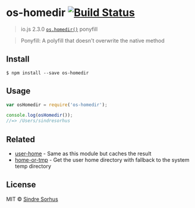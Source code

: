 # os-homedir [![Build Status](https://travis-ci.org/sindresorhus/os-homedir.svg?branch=master)](https://travis-ci.org/sindresorhus/os-homedir)

> io.js 2.3.0 [`os.homedir()`](https://iojs.org/api/os.html#os_os_homedir) ponyfill

> Ponyfill: A polyfill that doesn't overwrite the native method


## Install

```
$ npm install --save os-homedir
```


## Usage

```js
var osHomedir = require('os-homedir');

console.log(osHomedir());
//=> /Users/sindresorhus
```


## Related

- [user-home](https://github.com/sindresorhus/user-home) - Same as this module but caches the result
- [home-or-tmp](https://github.com/sindresorhus/home-or-tmp) - Get the user home directory with fallback to the system temp directory


## License

MIT © [Sindre Sorhus](http://sindresorhus.com)
